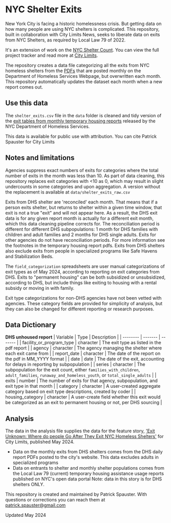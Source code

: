 # NYC Shelter Exits

New York City is facing a historic homelessness crisis. But getting data on how many people are using NYC shelters is complicated. This repository, built in collaboration with City Limits News, seeks to liberate data on exits from NYC Shelters, as required by Local Law 79 of 2022.

It's an extension of work on the [NYC Shelter Count](https://github.com/anesta95/nyc_shelter_count). You can view the full project tracker and read more at [City Limits](https://citylimits.org/nyc-shelter-count/).

The repository creates a data file categorizing all the exits from NYC homeless shelters from the [PDFs](https://www.nyc.gov/assets/operations/downloads/pdf/temporary_housing_report.pdf) that are posted monthly on the Department of Homeless Services Webpage, but overwritten each month. This repository automatically updates the dataset each month when a new report comes out.

## Use this data

The `shelter_exits.csv` file in the `data` folder is cleaned and tidy version of the [exit tables from monthly temporary housing reports](https://www.nyc.gov/assets/operations/downloads/pdf/temporary_housing_report.pdf) released by the NYC Department of Homeless Services.

This data is available for public use with attribution. You can cite Patrick Spauster for City Limits

## Notes and limitations

Agencies suppress exact numbers of exits for categories where the total number of exits in the month was less than 10. As part of data cleaning, this repository replaces exit categories with <10 as 0, which may result in slight undercounts in some categories and upon aggregation. A version without the replacement is available at `data/shelter_exits_raw.csv`

Exits from DHS shelter are 'reconciled' each month. That means that if a person exits shelter, but returns to shelter within a given time window, that exit is not a true "exit" and will not appear here. As a result, the DHS exit data is for any given report month is actually for a different exit month, which this data cleaning pipeline corrects for. The reconciliation period is different for different DHS subpopulations: 1 month for DHS families with children and adult families and 2 months for DHS single adults. Exits for other agencies do not have reconciliation periods. For more information see the footnotes in the temporary housing report pdfs. Exits from DHS shelters also exclude exits from people in specialized programs like Safe Havens and Stabilization Beds.

The `field_categorization` spreadsheets are user manual categorizations of exit types as of May 2024, according to reporting on exit categories from DHS. Exits to "permanent housing" can be both subsidized or unsubsidized, according to DHS, but include things like exiting to housing with a rental subsidy or moving in with family.

Exit type categorizations for non-DHS agencies have not been vetted with agencies. These category fields are provided for simplicity of analysis, but they can also be changed for different reporting or research purposes.

## Data Dictionary

**DHS unhoused report**
| Variable    | Type | Description |
| -------- | ------- | ------- |
| facility_or_program_type  | character    | The exit type as listed in the pdf report |
| agency | character   | The agency managing the shelter where each exit came from |
| report_date    | character   | The date of the report on the pdf in MM_YYYY format |
| date  | date   | The date of the exit, accounting for delays in reporting by subpopulation |
| series  | character   | The subpopulation for the exit count, either `families_with_children`, `adult_families`, `runaway_and_homeless_youth`, or `total_single_adults` |
| exits  | number   | The number of exits for that agency, subpopulation, and exit type in that month |
| category  | character   | A user-created aggregate category based on exit type descriptions, created by coder |
| housing_category  | character   | A user-create field whether this exit would be categorized as an exit to permanent housing or not, per DHS sourcing |

## Analysis
The data in the analysis file supplies the data for the feature story, ['Exit Unknown: Where do people Go After They Exit NYC Homeless Shelters'](https://citylimits.org/2024/05/14/exit-unknown-where-do-people-go-after-leaving-nyc-homeless-shelters/) for City Limits, published May 2024.
- Data on the monthly exits from DHS shelters comes from the DHS daily report PDFs posted to the city's website. This data excludes adults in specialized programs
- Data on entrants to shelter and monthly shelter populations comes from the Local Law 79 (current) temporary housing assistance usage reports published on NYC's open data portal
Note: data in this story is for DHS shelters ONLY.

This repository is created and maintained by Patrick Spauster. With questions or corrections you can reach them at patrick.spauster@gmail.com

Updated May 2024
